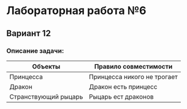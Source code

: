 # Лабораторная работа №6
## Вариант 12
### Описание задачи:
Объекты                        | Правило совместимости
-------------------------------|----------------------------
Принцесса                      | Принцесса никого не трогает
Дракон                         | Дракон есть принцесс
Странствующий рыцарь           | Рыцарь ест драконов
